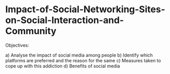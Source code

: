 # Impact-of-Social-Networking-Sites-on-Social-Interaction-and-Community

Objectives:

a) Analyse the impact of social media among people
b) Identify which platforms are preferred and the reason for the same
c) Measures taken to cope up with this addiction
d) Benefits of social media 

